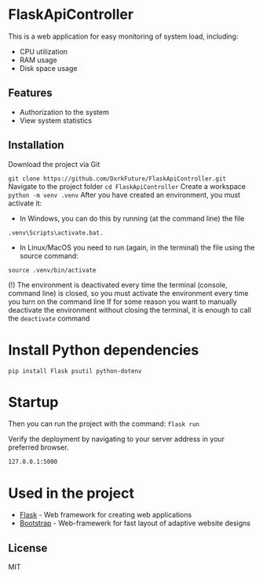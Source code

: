 #  FlaskApiController

This is a web application for easy monitoring of system load, including:
- CPU utilization
- RAM usage
- Disk space usage

## Features

- Authorization to the system
- View system statistics

## Installation

Download the project via Git

```git clone https://github.com/DxrkFuture/FlaskApiController.git```
Navigate to the project folder
```cd FlaskApiController```
Create a workspace
```python -m venv .venv```
After you have created an environment, you must activate it:

- In Windows, you can do this by running (at the command line) the file

 ```.venv\Scripts\activate.bat.```

- In Linux/MacOS you need to run (again, in the terminal) the file using the source command:

```source .venv/bin/activate```

(!) The environment is deactivated every time the terminal (console, command line) is closed, so you must activate the environment every time you turn on the command line
If for some reason you want to manually deactivate the environment without closing the terminal, it is enough to call the `deactivate` command

# Install Python dependencies

```pip install Flask psutil python-dotenv```

# Startup

Then you can run the project with the command:
```flask run```

Verify the deployment by navigating to your server address in
your preferred browser.

```
127.0.0.1:5000
```

# Used in the project

- [Flask](https://flask.palletsprojects.com) - Web framework for creating web applications
- [Bootstrap](https://getbootstrap.com/) -  Web-framewerk for fast layout of adaptive website designs


## License

MIT